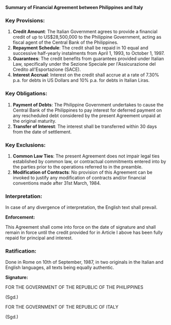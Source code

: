 **Summary of Financial Agreement between Philippines and Italy**

### Key Provisions:

1. **Credit Amount**: The Italian Government agrees to provide a financial credit of up to US$28,500,000 to the Philippine Government, acting as fiscal agent of the Central Bank of the Philippines.
2. **Repayment Schedule**: The credit shall be repaid in 10 equal and successive half-yearly instalments from April 1, 1993, to October 1, 1997.
3. **Guarantees**: The credit benefits from guarantees provided under Italian Law, specifically under the Sezione Speciale per l'Assicurazione del Credito all'Esportazione (SACE).
4. **Interest Accrual**: Interest on the credit shall accrue at a rate of 7.30% p.a. for debts in US Dollars and 10% p.a. for debts in Italian Liras.

### Key Obligations:

1. **Payment of Debts**: The Philippine Government undertakes to cause the Central Bank of the Philippines to pay interest for deferred payment on any rescheduled debt considered by the present Agreement unpaid at the original maturity.
2. **Transfer of Interest**: The interest shall be transferred within 30 days from the date of settlement.

### Key Exclusions:

1. **Common Law Ties**: The present Agreement does not impair legal ties established by common law, or contractual commitments entered into by the parties prior to the operations referred to in the preamble.
2. **Modification of Contracts**: No provision of this Agreement can be invoked to justify any modification of contracts and/or financial conventions made after 31st March, 1984.

### Interpretation:

In case of any divergence of interpretation, the English text shall prevail.

**Enforcement:**

This Agreement shall come into force on the date of signature and shall remain in force until the credit provided for in Article I above has been fully repaid for principal and interest.

### Ratification:

Done in Rome on 10th of September, 1987, in two originals in the Italian and English languages, all texts being equally authentic.

**Signature:**

FOR THE GOVERNMENT OF THE REPUBLIC OF THE PHILIPPINES

(Sgd.)

FOR THE GOVERNMENT OF THE REPUBLIC OF ITALY

(Sgd.)